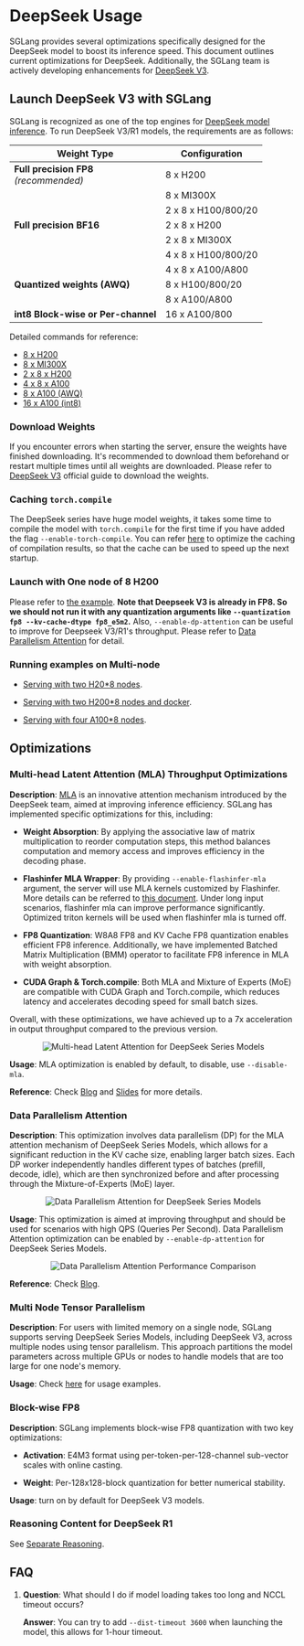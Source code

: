 # DeepSeek Usage

SGLang provides several optimizations specifically designed for the DeepSeek model to boost its inference speed. This document outlines current optimizations for DeepSeek. Additionally, the SGLang team is actively developing enhancements for [DeepSeek V3](https://github.com/sgl-project/sglang/issues/2591).

## Launch DeepSeek V3 with SGLang

SGLang is recognized as one of the top engines for [DeepSeek model inference](https://github.com/sgl-project/sglang/tree/main/benchmark/deepseek_v3). To run DeepSeek V3/R1 models, the requirements are as follows:

| Weight Type | Configuration |
|------------|-------------------|
| **Full precision FP8**<br>*(recommended)* | 8 x H200 |
| | 8 x MI300X |
| | 2 x 8 x H100/800/20 |
| **Full precision BF16** | 2 x 8 x H200 |
| | 2 x 8 x MI300X |
| | 4 x 8 x H100/800/20 |
| | 4 x 8 x A100/A800 |
| **Quantized weights (AWQ)** | 8 x H100/800/20 |
| | 8 x A100/A800 |
| **int8 Block-wise or Per-channel** | 16 x A100/800 |

<style>
.md-typeset__table {
  width: 100%;
}

.md-typeset__table table {
  border-collapse: collapse;
  margin: 1em 0;
  border: 2px solid var(--md-typeset-table-color);
  table-layout: fixed;
}

.md-typeset__table th {
  border: 1px solid var(--md-typeset-table-color);
  border-bottom: 2px solid var(--md-typeset-table-color);
  background-color: var(--md-default-bg-color--lighter);
  padding: 12px;
}

.md-typeset__table td {
  border: 1px solid var(--md-typeset-table-color);
  padding: 12px;
}

.md-typeset__table tr:nth-child(2n) {
  background-color: var(--md-default-bg-color--lightest);
}
</style>

Detailed commands for reference:

- [8 x H200](https://github.com/sgl-project/sglang/tree/main/benchmark/deepseek_v3#using-docker-recommended)
- [8 x MI300X](https://docs.sglang.ai/references/amd.html#running-deepseek-v3)
- [2 x 8 x H200](https://github.com/sgl-project/sglang/tree/main/benchmark/deepseek_v3#example-serving-with-two-h208-nodes)
- [4 x 8 x A100](https://github.com/sgl-project/sglang/tree/main/benchmark/deepseek_v3#example-serving-with-four-a1008-nodes)
- [8 x A100 (AWQ)](https://github.com/sgl-project/sglang/tree/main/benchmark/deepseek_v3#example-serving-with-8-a100a800-with-awq-quantization)
- [16 x A100 (int8)](https://github.com/sgl-project/sglang/tree/main/benchmark/deepseek_v3#example-serving-with-8-a100a800-with-awq-quantization)

### Download Weights

If you encounter errors when starting the server, ensure the weights have finished downloading. It's recommended to download them beforehand or restart multiple times until all weights are downloaded. Please refer to [DeepSeek V3](https://huggingface.co/deepseek-ai/DeepSeek-V3-Base#61-inference-with-deepseek-infer-demo-example-only) official guide to download the weights.

### Caching `torch.compile`

The DeepSeek series have huge model weights, it takes some time to compile the model with `torch.compile` for the first time if you have added the flag `--enable-torch-compile`. You can refer [here](https://docs.sglang.ai/backend/hyperparameter_tuning.html#try-advanced-options) to optimize the caching of compilation results, so that the cache can be used to speed up the next startup.
### Launch with One node of 8 H200

Please refer to [the example](https://github.com/sgl-project/sglang/tree/main/benchmark/deepseek_v3#using-docker-recommended). **Note that Deepseek V3 is already in FP8. So we should not run it with any quantization arguments like `--quantization fp8 --kv-cache-dtype fp8_e5m2`.** Also, `--enable-dp-attention` can be useful to improve for Deepseek V3/R1's throughput. Please refer to [Data Parallelism Attention](https://docs.sglang.ai/references/deepseek.html#multi-head-latent-attention-mla-throughput-optimizations) for detail.

### Running examples on Multi-node

- [Serving with two H20*8 nodes](https://github.com/sgl-project/sglang/tree/main/benchmark/deepseek_v3#example-serving-with-two-h208-nodes).

- [Serving with two H200*8 nodes and docker](https://github.com/sgl-project/sglang/tree/main/benchmark/deepseek_v3#example-serving-with-two-h2008-nodes-and-docker).

- [Serving with four A100*8 nodes](https://github.com/sgl-project/sglang/tree/main/benchmark/deepseek_v3#example-serving-with-four-a1008-nodes).

## Optimizations

### Multi-head Latent Attention (MLA) Throughput Optimizations

**Description**: [MLA](https://arxiv.org/pdf/2405.04434) is an innovative attention mechanism introduced by the DeepSeek team, aimed at improving inference efficiency. SGLang has implemented specific optimizations for this, including:

- **Weight Absorption**: By applying the associative law of matrix multiplication to reorder computation steps, this method balances computation and memory access and improves efficiency in the decoding phase.

- **Flashinfer MLA Wrapper**: By providing `--enable-flashinfer-mla` argument, the server will use MLA kernels customized by Flashinfer. More details can be referred to [this document](https://docs.flashinfer.ai/api/mla.html). Under long input scenarios, flashinfer mla can improve performance significantly. Optimized triton kernels will be used when flashinfer mla is turned off.

- **FP8 Quantization**: W8A8 FP8 and KV Cache FP8 quantization enables efficient FP8 inference. Additionally, we have implemented Batched Matrix Multiplication (BMM) operator to facilitate FP8 inference in MLA with weight absorption.

- **CUDA Graph & Torch.compile**: Both MLA and Mixture of Experts (MoE) are compatible with CUDA Graph and Torch.compile, which reduces latency and accelerates decoding speed for small batch sizes.

Overall, with these optimizations, we have achieved up to a 7x acceleration in output throughput compared to the previous version.

<p align="center">
  <img src="https://lmsys.org/images/blog/sglang_v0_3/deepseek_mla.svg" alt="Multi-head Latent Attention for DeepSeek Series Models">
</p>

**Usage**: MLA optimization is enabled by default, to disable, use `--disable-mla`.

**Reference**: Check [Blog](https://lmsys.org/blog/2024-09-04-sglang-v0-3/#deepseek-multi-head-latent-attention-mla-throughput-optimizations) and [Slides](https://github.com/sgl-project/sgl-learning-materials/blob/main/slides/lmsys_1st_meetup_deepseek_mla.pdf) for more details.

### Data Parallelism Attention

**Description**: This optimization involves data parallelism (DP) for the MLA attention mechanism of DeepSeek Series Models, which allows for a significant reduction in the KV cache size, enabling larger batch sizes. Each DP worker independently handles different types of batches (prefill, decode, idle), which are then synchronized before and after processing through the Mixture-of-Experts (MoE) layer.

<p align="center">
  <img src="https://lmsys.org/images/blog/sglang_v0_4/dp_attention.svg" alt="Data Parallelism Attention for DeepSeek Series Models">
</p>

**Usage**: This optimization is aimed at improving throughput and should be used for scenarios with high QPS (Queries Per Second). Data Parallelism Attention optimization can be enabled by `--enable-dp-attention` for DeepSeek Series Models.

<p align="center">
  <img src="https://lmsys.org/images/blog/sglang_v0_4/deepseek_coder_v2.svg" alt="Data Parallelism Attention Performance Comparison">
</p>

**Reference**: Check [Blog](https://lmsys.org/blog/2024-12-04-sglang-v0-4/#data-parallelism-attention-for-deepseek-models).

### Multi Node Tensor Parallelism

**Description**: For users with limited memory on a single node, SGLang supports serving DeepSeek Series Models, including DeepSeek V3, across multiple nodes using tensor parallelism. This approach partitions the model parameters across multiple GPUs or nodes to handle models that are too large for one node's memory.

**Usage**: Check [here](https://github.com/sgl-project/sglang/tree/main/benchmark/deepseek_v3#example-serving-with-2-h208) for usage examples.

### Block-wise FP8

**Description**: SGLang implements block-wise FP8 quantization with two key optimizations:

- **Activation**: E4M3 format using per-token-per-128-channel sub-vector scales with online casting.

- **Weight**: Per-128x128-block quantization for better numerical stability.

**Usage**: turn on by default for DeepSeek V3 models.

### Reasoning Content for DeepSeek R1

See [Separate Reasoning](https://docs.sglang.ai/backend/separate_reasoning.html).

## FAQ

1. **Question**: What should I do if model loading takes too long and NCCL timeout occurs?

    **Answer**: You can try to add `--dist-timeout 3600` when launching the model, this allows for 1-hour timeout.
